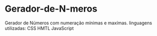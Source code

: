 # Gerador-de-N-meros
Gerador de Números com numeração mínimas e maxímas.
linguagens utilizadas:
CSS
HMTL
JavaScript
